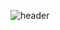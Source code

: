 ![header](https://capsule-render.vercel.app/api?type=shark&color=timeAuto&height=250&section=header&text=Welcome%20to%20Jyden's%20GitHub%20⚡&fontSize=35&animation=fadeIn)
<!--
**kimgt0128/kimgt0128** is a ✨ _special_ ✨ repository because its `README.md` (this file) appears on your GitHub profile.

Here are some ideas to get you started:

- 🔭 I’m currently working on ...
- 🌱 I’m currently learning ...
- 👯 I’m looking to collaborate on ...
- 🤔 I’m looking for help with ...
- 💬 Ask me about ...
- 📫 How to reach me: ...
- 😄 Pronouns: ...
- ⚡ Fun fact: ...
-->
